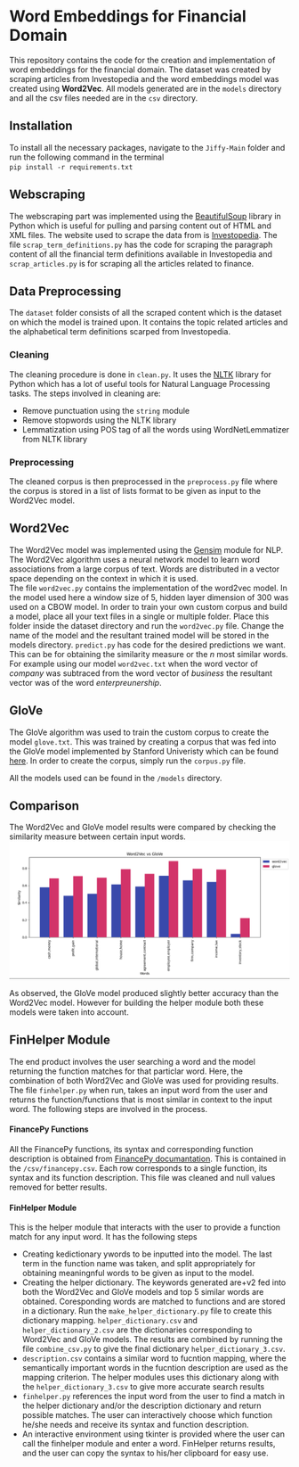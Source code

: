 # Word Embeddings for Financial Domain
  This repository contains the code for the creation and implementation of word embeddings for the financial domain.
  The dataset was created by scraping articles from Investopedia and the word embeddings model was created using         **Word2Vec**.
  All models generated are in the `models` directory and all the csv files needed are in the `csv` directory.
  
  
## Installation
To install all the necessary packages, navigate to the `Jiffy-Main` folder and run the following command in the terminal <br />
`pip install -r requirements.txt`

## Webscraping
The webscraping part was implemented using the [BeautifulSoup](https://www.crummy.com/software/BeautifulSoup/bs4/doc/) library in Python which is useful for pulling and parsing content out of HTML and XML files. The website used to scrape the data from is [Investopedia](https://www.investopedia.com/).
The file `scrap_term_definitions.py` has the code for scraping the paragraph content of all the financial term definitions available in Investopedia and `scrap_articles.py` is for scraping all the articles related to finance.


## Data Preprocessing
The `dataset` folder consists of all the scraped content which is the dataset on which the model is trained upon. It contains the topic related articles and the alphabetical term definitions scarped from Investopedia.

### Cleaning
The cleaning procedure is done in `clean.py`. It uses the [NLTK](https://www.nltk.org/) library for Python which has a lot of useful tools for Natural Language Processing tasks. The steps involved in cleaning are:
  * Remove punctuation using the `string` module
  * Remove stopwords using the NLTK library
  * Lemmatization using POS tag of all the words using WordNetLemmatizer from NLTK library

### Preprocessing
The cleaned corpus is then preprocessed in the `preprocess.py` file where the corpus is stored in a list of lists format to be given as input to the Word2Vec model.


## Word2Vec
The Word2Vec model was implemented using the [Gensim](https://radimrehurek.com/gensim/) module for NLP. The Word2Vec algorithm uses a neural network model to learn word associations from a large corpus of text. Words are distributed in a vector space depending on the context in which it is used.  
The file `word2vec.py` contains the implementation of the word2vec model. In the model used here a window size of 5, hidden layer dimension of 300 was used on a CBOW model. In order to train your own custom corpus and build a model, place all your text files in a single or multiple folder. Place this folder inside the dataset directory and run the `word2vec.py` file. Change the name of the model and the resultant trained model will be stored in the models directory.
 `predict.py` has code for the desired predictions we want. This can be for obtaining the similarity measure or the *n* most similar words. For example using our model `word2vec.txt` when the word vector of *company* was subtraced from the word vector of *business* the resultant vector was of the word *enterpreunership*.

## GloVe
The GloVe algorithm was used to train the custom corpus to create the model `glove.txt`. This was trained by creating a corpus that was fed into the GloVe model implemented by Stanford Univeristy which can be found [here](https://github.com/stanfordnlp/GloVe). In order to create the corpus, simply run the `corpus.py` file.

All the models used can be found in the `/models` directory.
## Comparison
The Word2Vec and GloVe model results were compared by checking the similarity measure between certain input words. 
![comparison](https://github.com/SV-1509/Jiffy-Main/blob/main/img/w2v%20vs%20glove.png?raw=true)

As observed, the GloVe model produced slightly better accuracy than the Word2Vec model. However for building the helper module both these models were taken into account.

## FinHelper Module
The end product involves the user searching a word and the model returning the function matches for that particlar word. Here, the combination of both Word2Vec and GloVe was used for providing results.
The file `finhelper.py` when run, takes an input word from the user and returns the function/functions that is most similar in context to the input word. The following steps are involved in the process.

#### FinancePy Functions
All the FinancePy functions, its syntax and corresponding function description is obtained from [FinancePy documantation](https://github.com/domokane/FinancePy). This is contained in the `/csv/financepy.csv`. Each row corresponds to a single function, its syntax and its function description. This file was cleaned and null values removed for better results.

#### FinHelper Module
This is the helper module that interacts with the user to provide a function match for any input word. It has the following steps
  * Creating kedictionary ywords to be inputted into the model. The last term in the function name was taken, and split appropriately for obtaining meaningnful words to be given as input to the model.
  * Creating the helper dictionary. The keywords generated are+v2 fed into both the Word2Vec and GloVe models and top 5 similar words are obtained.  Coresponding words are matched to functions and are stored in a dictionary. Run the `make_helper_dictionary.py` file to create this dictionary mapping. `helper_dictionary.csv` and `helper_dictionary_2.csv` are the dictionaries corresponding to Word2Vec and GloVe models. The results are combined by running the file `combine_csv.py` to give the final dictionary `helper_dictionary_3.csv`.
  * `description.csv` contains a similar word to fucntion mapping, where the semantically important words in the fucntion description are used as the mapping criterion. The helper modules uses this dictionary along with the `helper_dictionary_3.csv` to give more accurate search results
  * `finhelper.py` references the input word from the user to find a match in the helper dictionary and/or the description dictionary and return possible matches. The user can interactively choose which function he/she needs and receive its syntax and function description.
  * An interactive environment using tkinter is provided where the user can call the finhelper module and enter a word. FinHelper returns results, and the user can copy the syntax to his/her clipboard for easy use.




